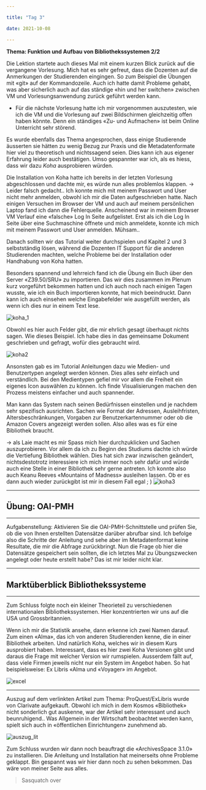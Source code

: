 ```yaml
---

title: "Tag 3"

date: 2021-10-08

---
```



**Thema: Funktion und Aufbau von Bibliothekssystemen 2/2**

Die Lektion startete auch dieses Mal mit einem kurzen Blick zurück auf die vergangene Vorlesung. Mich hat es sehr gefreut, dass die Dozenten auf die Anmerkungen der Studierenden eingingen. So zum Beispiel die Übungen mit «git» auf der Kommandozeile. Auch ich hatte damit Probleme gehabt, was aber sicherlich auch auf das ständige «hin und her switchen» zwischen VM und Vorlesungsanwendung zurück geführt werden kann.

- Für die nächste Vorlesung hatte ich mir vorgenommen auszutesten, wie ich die VM und die Vorlesung auf zwei Bildschirmen gleichzeitig offen haben könnte. Denn ein ständiges «Zu- und Aufmachen» ist beim Online Unterricht sehr störend.

Es wurde ebenfalls das Thema angesprochen, dass einige Studierende äusserten sie hätten zu wenig Bezug zur Praxis und die Metadatenformate hier viel zu theoretisch und nichtssagend seien. Dies kann ich aus eigener Erfahrung leider auch bestätigen. Umso gespannter war ich, als es hiess, dass wir dazu *Koha* ausprobieren würden.

Die Installation von Koha hatte ich bereits in der letzten Vorlesung abgeschlossen und dachte mir, es würde nun alles problemlos klappen. 
-> Leider falsch gedacht.. Ich konnte mich mit meinem Passwort und User nicht mehr anmelden, obwohl ich mir die Daten aufgeschrieben hatte. Nach einigen Versuchen im Browser der VM und auch auf meinem persönlichen Laptop fand ich dann die Fehlerquelle. Anscheinend war in meinem Browser VM Verlauf eine «falsche» Log In Seite aufgelistet. Erst als ich die Log In Seite über eine Suchmaschine öffnete und mich anmeldete, konnte ich mich mit meinem Passwort und User anmelden. Mühsam..

Danach sollten wir das Tutorial weiter durchspielen und Kapitel 2 und 3 selbstständig lösen, während die Dozenten IT Support für die anderen Studierenden machten, welche Probleme bei der Installation oder Handhabung von Koha hatten.

Besonders spannend und lehrreich fand ich die Übung ein Buch über den Server «Z39.50/SRU» zu importieren. Das wir dies zusammen im Plenum kurz vorgeführt bekommen hatten und ich auch noch nach einigen Tagen wusste, wie ich ein Buch importieren konnte, hat mich beeindruckt. Dann kann ich auch einsehen welche Eingabefelder wie ausgefüllt werden, als wenn ich dies nur in einem Text lese.

![koha_1](https://user-images.githubusercontent.com/90785896/137510542-ce12dd75-798f-4380-9002-96a2927cfd77.png)


Obwohl es hier auch Felder gibt, die mir ehrlich gesagt überhaupt nichts sagen. Wie dieses Beispiel. Ich habe dies in das gemeinsame Dokument geschrieben und gefragt, wofür dies gebraucht wird.

![koha2](https://user-images.githubusercontent.com/90785896/137510582-c25820c2-678c-4dcb-81fe-c675181d0d77.png)

Ansonsten gab es im Tutorial Anleitungen dazu wie Medien- und Benutzertypen angelegt werden können. Dies alles sehr einfach und verständlich. Bei den Medientypen gefiel mir vor allem die Freiheit ein eigenes Icon auswählen zu können. Ich finde Visualisierungen machen den Prozess meistens einfacher und auch spannender.

Man kann das System nach seinen Bedürfnissen einstellen und je nachdem sehr spezifisch ausrichten. Sachen wie Format der Adressen, Ausleihfristen, Altersbeschränkungen, Vorgaben zur Benutzerkartennummer oder ob die Amazon Covers angezeigt werden sollen. Also alles was es für eine Bibliothek braucht.

-> als Laie macht es mir Spass mich hier durchzuklicken und Sachen auszuprobieren. Vor allem da ich zu Beginn des Studiums dachte ich würde die Vertiefung Bibliothek wählen. Dies hat sich zwar inzwischen geändert, nichtsdestotrotz interessiere ich mich immer noch sehr dafür und würde auch eine Stelle in einer Bibliothek sehr gerne antreten. Ich konnte also auch Keanu Reeves «Mountains of Madness» ausleihen lassen. Ob er es dann auch wieder zurückgibt ist mir in diesem Fall egal ; )
![koha3](https://user-images.githubusercontent.com/90785896/137510665-c07003b5-9606-4553-814a-b265edf8d749.png)


---
## Übung: OAI-PMH
---
Aufgabenstellung: Aktivieren Sie die OAI-PMH-Schnittstelle und prüfen Sie, ob die von Ihnen erstellten Datensätze darüber abrufbar sind.
Ich befolge also die Schritte der Anleitung und sehe aber im Metadatenformat keine Resultate, die mir die Abfrage zurückbringt. Nun die Frage ob hier die Datensätze gespeichert sein sollten, die ich letztes Mal zu Übungszwecken angelegt oder heute erstellt habe? Das ist mir leider nicht klar.

---
## Marktüberblick Bibliothekssysteme
---
Zum Schluss folgte noch ein kleiner Theorieteil zu verschiedenen internationalen Bibliothekssystemen. Hier konzentrierten wir uns auf die USA und Grossbritannien. 

Wenn ich mir die Statistik ansehe, dann erkenne ich zwei Namen darauf. Zum einen «Alma», das ich von anderen Studierenden kenne, die in einer Bibliothek arbeiten. Und natürlich Koha, welches wir in diesem Kurs ausprobiert haben. Interessant, dass es hier zwei Koha Versionen gibt und daraus die Frage mit welcher Version wir rumspielen. Ausserdem fällt auf, dass viele Firmen jeweils nicht nur ein System im Angebot haben. So hat beispielsweise: Ex Libris «Alma und «Voyager» im Angebot.

![excel](https://user-images.githubusercontent.com/90785896/137510826-c94e7366-1e6b-4f77-8f95-6df71bfa8957.png)

---

Auszug auf dem verlinkten Artikel zum Thema: ProQuest/ExLibris wurde von Clarivate aufgekauft. Obwohl ich mich in dem Kosmos «Bibliothek» nicht sonderlich gut auskenne, war der Artikel sehr interessant und auch beunruhigend.. Was Allgemein in der Wirtschaft beobachtet werden kann, spielt sich auch in «öffentlichen Einrichtungen» zunehmend ab.

![auszug_lit](https://user-images.githubusercontent.com/90785896/137510885-8648e37c-0634-4976-a3da-a10016a71d4d.png)

Zum Schluss wurden wir dann noch beauftragt die «ArchivesSpace 3.1.0» zu installieren. Die Anleitung und Installation hat meinerseits ohne Probleme geklappt. Bin gespannt was wir hier dann noch zu sehen bekommen. 
Das wäre von meiner Seite aus alles. 



>Sasquatch over

